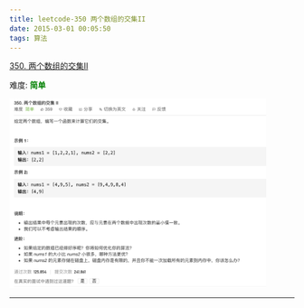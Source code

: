 ```yaml
---
title: leetcode-350 两个数组的交集II
date: 2015-03-01 00:05:50
tags: 算法
---
```




[350. 两个数组的交集II](https://leetcode-cn.com/problems/intersection-of-two-arrays-ii/)

难度:  <font color="green">**简单**</font>


<img src="leetcode-350-两个数组的交集II/0.png" width = 90% height = 50% />


<br>


---